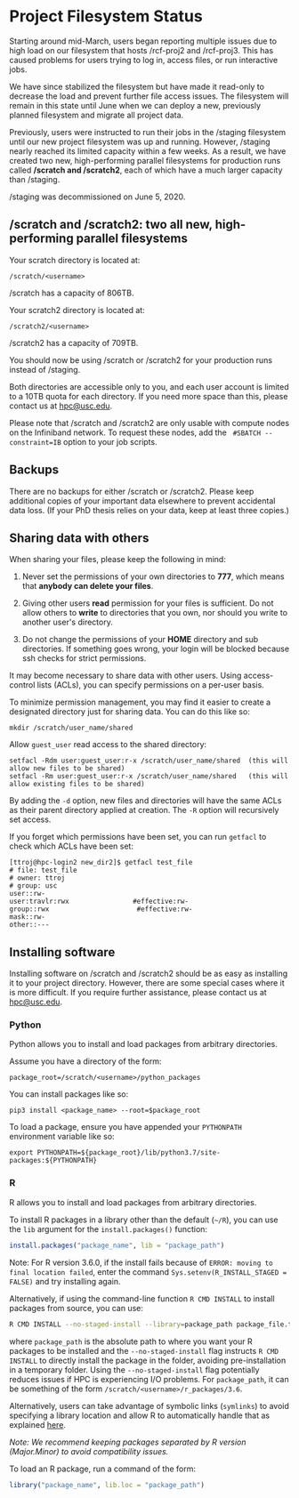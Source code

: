 # Project Filesystem Status

Starting around mid-March, users began reporting multiple issues due to high load on our filesystem that hosts /rcf-proj2 and /rcf-proj3. This has caused problems for users trying to log in, access files, or run interactive jobs.

We have since stabilized the filesystem but have made it read-only to decrease the load and prevent further file access issues. The filesystem will remain in this state until June when we can deploy a new, previously planned filesystem and migrate all project data.

Previously, users were instructed to run their jobs in the /staging filesystem until our new project filesystem was up and running. However, /staging nearly reached its limited capacity within a few weeks. As a result, we have created two new, high-performing parallel filesystems for production runs called **/scratch and /scratch2**, each of which have a much larger capacity than /staging.

/staging was decommissioned on June 5, 2020.

## /scratch and /scratch2: two all new, high-performing parallel filesystems

Your scratch directory is located at:

    /scratch/<username>

/scratch has a capacity of 806TB.

Your scratch2 directory is located at:

    /scratch2/<username>

/scratch2 has a capacity of 709TB.

You should now be using /scratch or /scratch2 for your production runs instead of /staging.

Both directories are accessible only to you, and each user account is limited to a 10TB quota for each directory. If you need more space than this, please contact us at hpc@usc.edu.

Please note that /scratch and /scratch2 are only usable with compute nodes on the Infiniband network. To request these nodes, add the ` #SBATCH --constraint=IB` option to your job scripts.

## Backups

There are no backups for either /scratch or /scratch2. Please keep additional copies of your important data elsewhere to prevent accidental data loss. (If your PhD thesis relies on your data, keep at least three copies.)

## Sharing data with others

When sharing your files, please keep the following in mind:

1. Never set the permissions of your own directories to **777**, which means that **anybody can delete your files**.

2. Giving other users **read** permission for your files is sufficient. Do not allow others to **write** to directories that you own, nor should you write to another user's directory.

3. Do not change the permissions of your **HOME** directory and sub directories. If something goes wrong, your login will be blocked because ssh checks for strict permissions.

It may become necessary to share data with other users. Using access-control lists (ACLs), you can specify permissions on a per-user basis.

To minimize permission management, you may find it easier to create a designated directory just for sharing data. You can do this like so:

```
mkdir /scratch/user_name/shared
```
Allow `guest_user` read access to the shared directory:
```
setfacl -Rdm user:guest_user:r-x /scratch/user_name/shared  (this will allow new files to be shared)
setfacl -Rm user:guest_user:r-x /scratch/user_name/shared   (this will allow existing files to be shared)
```

By adding the `-d` option, new files and directories will have the same ACLs as their parent directory applied at creation. The `-R` option will recursively set access.

If you forget which permissions have been set, you can run `getfacl` to check which ACLs have been set:

```
[ttroj@hpc-login2 new_dir2]$ getfacl test_file
# file: test_file
# owner: ttroj
# group: usc
user::rw-
user:travlr:rwx                #effective:rw-
group::rwx                      #effective:rw-
mask::rw-
other::---

```

## Installing software

Installing software on /scratch and /scratch2 should be as easy as installing it to your project directory. However, there are some special cases where it is more difficult. If you require further assistance, please contact us at hpc@usc.edu.

### Python

Python allows you to install and load packages from arbitrary directories.

Assume you have a directory of the form:

    package_root=/scratch/<username>/python_packages

You can install packages like so:

    pip3 install <package_name> --root=$package_root

To load a package, ensure you have appended your `PYTHONPATH` environment variable like so:

    export PYTHONPATH=${package_root}/lib/python3.7/site-packages:${PYTHONPATH}

### R

R allows you to install and load packages from arbitrary directories.

To install R packages in a library other than the default (`~/R`), you can use the `lib` argument for the `install.packages()` function:

```r
install.packages("package_name", lib = "package_path")
```

Note: For R version 3.6.0, if the install fails because of `ERROR: moving to final location failed`, enter the command `Sys.setenv(R_INSTALL_STAGED = FALSE)` and try installing again.

Alternatively, if using the command-line function `R CMD INSTALL` to install packages from source, you can use:

```sh
R CMD INSTALL --no-staged-install --library=package_path package_file.tar.gz
```

where `package_path` is the absolute path to where you want your R packages to be installed and the `--no-staged-install` flag instructs `R CMD INSTALL` to directly install the package in the folder, avoiding pre-installation in a temporary folder. Using the `--no-staged-install` flag potentially reduces issues if HPC is experiencing I/O problems. For `package_path`, it can be something of the form `/scratch/<username>/r_packages/3.6`.

Alternatively, users can take advantage of symbolic links (`symlinks`) to avoid specifying a library location and allow R to automatically handle that as explained [here](https://hpcc.usc.edu/resources/documentation/r/).

*Note: We recommend keeping packages separated by R version (Major.Minor) to avoid compatibility issues.*

To load an R package, run a command of the form:

```r
library("package_name", lib.loc = "package_path")
```
